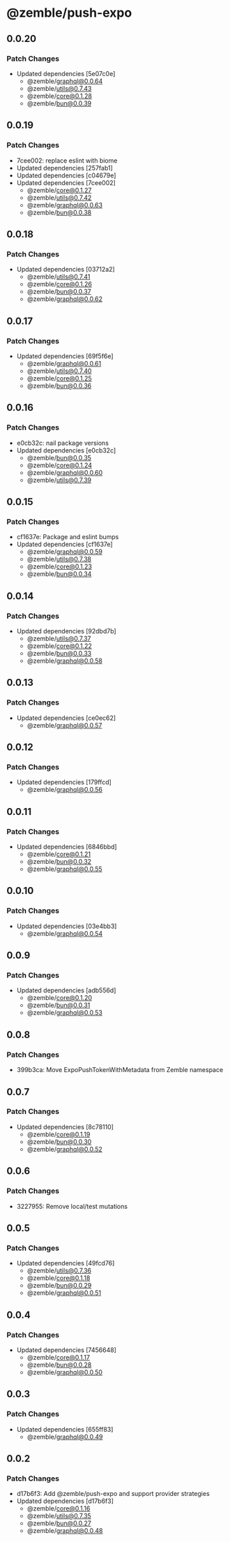 # @zemble/push-expo

## 0.0.20

### Patch Changes

- Updated dependencies [5e07c0e]
  - @zemble/graphql@0.0.64
  - @zemble/utils@0.7.43
  - @zemble/core@0.1.28
  - @zemble/bun@0.0.39

## 0.0.19

### Patch Changes

- 7cee002: replace eslint with biome
- Updated dependencies [257fab1]
- Updated dependencies [c04679e]
- Updated dependencies [7cee002]
  - @zemble/core@0.1.27
  - @zemble/utils@0.7.42
  - @zemble/graphql@0.0.63
  - @zemble/bun@0.0.38

## 0.0.18

### Patch Changes

- Updated dependencies [03712a2]
  - @zemble/utils@0.7.41
  - @zemble/core@0.1.26
  - @zemble/bun@0.0.37
  - @zemble/graphql@0.0.62

## 0.0.17

### Patch Changes

- Updated dependencies [69f5f6e]
  - @zemble/graphql@0.0.61
  - @zemble/utils@0.7.40
  - @zemble/core@0.1.25
  - @zemble/bun@0.0.36

## 0.0.16

### Patch Changes

- e0cb32c: nail package versions
- Updated dependencies [e0cb32c]
  - @zemble/bun@0.0.35
  - @zemble/core@0.1.24
  - @zemble/graphql@0.0.60
  - @zemble/utils@0.7.39

## 0.0.15

### Patch Changes

- cf1637e: Package and eslint bumps
- Updated dependencies [cf1637e]
  - @zemble/graphql@0.0.59
  - @zemble/utils@0.7.38
  - @zemble/core@0.1.23
  - @zemble/bun@0.0.34

## 0.0.14

### Patch Changes

- Updated dependencies [92dbd7b]
  - @zemble/utils@0.7.37
  - @zemble/core@0.1.22
  - @zemble/bun@0.0.33
  - @zemble/graphql@0.0.58

## 0.0.13

### Patch Changes

- Updated dependencies [ce0ec62]
  - @zemble/graphql@0.0.57

## 0.0.12

### Patch Changes

- Updated dependencies [179ffcd]
  - @zemble/graphql@0.0.56

## 0.0.11

### Patch Changes

- Updated dependencies [6846bbd]
  - @zemble/core@0.1.21
  - @zemble/bun@0.0.32
  - @zemble/graphql@0.0.55

## 0.0.10

### Patch Changes

- Updated dependencies [03e4bb3]
  - @zemble/graphql@0.0.54

## 0.0.9

### Patch Changes

- Updated dependencies [adb556d]
  - @zemble/core@0.1.20
  - @zemble/bun@0.0.31
  - @zemble/graphql@0.0.53

## 0.0.8

### Patch Changes

- 399b3ca: Move ExpoPushTokenWithMetadata from Zemble namespace

## 0.0.7

### Patch Changes

- Updated dependencies [8c78110]
  - @zemble/core@0.1.19
  - @zemble/bun@0.0.30
  - @zemble/graphql@0.0.52

## 0.0.6

### Patch Changes

- 3227955: Remove local/test mutations

## 0.0.5

### Patch Changes

- Updated dependencies [49fcd76]
  - @zemble/utils@0.7.36
  - @zemble/core@0.1.18
  - @zemble/bun@0.0.29
  - @zemble/graphql@0.0.51

## 0.0.4

### Patch Changes

- Updated dependencies [7456648]
  - @zemble/core@0.1.17
  - @zemble/bun@0.0.28
  - @zemble/graphql@0.0.50

## 0.0.3

### Patch Changes

- Updated dependencies [655ff83]
  - @zemble/graphql@0.0.49

## 0.0.2

### Patch Changes

- d17b6f3: Add @zemble/push-expo and support provider strategies
- Updated dependencies [d17b6f3]
  - @zemble/core@0.1.16
  - @zemble/utils@0.7.35
  - @zemble/bun@0.0.27
  - @zemble/graphql@0.0.48
